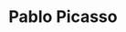 ---
title: "Pablo Picasso"
linked:
  - _quotes/learn-the-rules-like-a-pro.md
person:
  name: "Pablo Picasso"
  birthdate: 1991-10-25
  birthplace: "Málaga, Spain"
  deathdate: 1973-04-08
  deathplace: "Mougins, France"
  bio: "Pablo Ruiz Picasso (25 October 1881 – 8 April 1973) was a Spanish painter, sculptor, printmaker, ceramicist and theatre designer who spent most of his adult life in France. Exceptionally prolific throughout the course of his long life, Picasso achieved universal renown and immense fortune for his revolutionary artistic accomplishments, and became one of the best-known figures in 20th-century art."
  wikipedia: "https://en.wikipedia.org/wiki/Pablo_Picasso"
  portrait:
    title: "Portrait de Picasso, 1908"
    url: "https://upload.wikimedia.org/wikipedia/commons/b/b8/Portrait_de_Picasso%2C_1908.jpg"
  thumbnail:
    title: "Portrait de Picasso, 1908, Unknown author, Public domain, via Wikimedia Commons"
    url: "https://upload.wikimedia.org/wikipedia/commons/thumb/b/b8/Portrait_de_Picasso%2C_1908.jpg/256px-Portrait_de_Picasso%2C_1908.jpg"
---